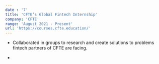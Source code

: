 ```yaml
---
date : '7'
title: 'CFTE’s Global Fintech Internship'
company: 'CFTE'
range: 'August 2021 - Present'
url: 'https://courses.cfte.education/'
---
```


- Collaborated in groups to research and create solutions to problems fintech partners of CFTE are facing.

-